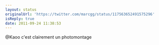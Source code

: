 ```yaml
---
layout: status
originalUrl: 'https://twitter.com/marcgg/status/117563652491575296'
isReply: true
date: 2011-09-24 11:38:53
---
```


@Kaoo c'est clairement un photomontage
